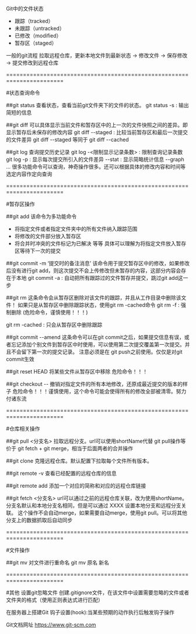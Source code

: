 Git中的文件状态
- 跟踪（tracked）
- 未跟踪（untracked）
- 已修改（modified）
- 暂存区（staged）

一般的git流程
拉取远程仓库，更新本地文件到最新状态 -> 修改文件 -> 保存修改 -> 提交修改到远程仓库

=======================================================================

#状态查询命令

##git status
查看状态，查看当前git文件夹下的文件的状态。
git status -s : 输出简短的信息


##git diff
可以具体显示当前文件和暂存区中的上一次的文件快照之间的差异。即显示暂存后未保存的修改内容
git diff --staged : 比较当前暂存区和最后一次提交的文件差异
git diff --staged 等同于 git diff --cached


##git log
查询提交历史记录
git log -<限制显示记录条数> : 限制查询记录条数
git log -p : 显示每次提交所引入的文件差异
        --stat : 显示简略统计信息 
        --graph
        ...
很多功能命令可以查询，神奇操作很多。还可以根据具体的修改内容和时间等选定内容作定向查询

=======================================================================

#暂存区操作

##git add <fileNames>
该命令为多功能命令
- 将指定文件或者指定文件夹中的所有文件纳入跟踪范围
- 将修改的文件部分放入暂存区
- 将合并时冲突的文件标记为已解决
等等
具体可以理解为将指定文件放入暂存区等待下一次的提交

##git commit -m ‘提交时的备注消息’
该命令用于提交暂存区中的修改，如果修改后没有进行git add，则这次提交不会上传修改但未暂存的内容，这部分内容会存在于本地
git commit -a : 自动把所有跟踪过的文件暂存并提交，跳过git add这一步

##git rm
这条命令会从暂存区删除对该文件的跟踪，并且从工作目录中删除该文件！
如果只是从暂存区中删除跟踪状态，使用git rm -cached命令
git rm -f <fileName> : 强制删除 (危险命令，谨慎使用！！！)

git rm -cached <fileName> : 只会从暂存区中删除跟踪

##git commit --amend
这条命令可以在git commit之后，如果提交信息有误，或者忘记添加个别文件到暂存区中时使用，可以使用第二次提交覆盖第一次提交。并且不会留下第一次的提交记录。
注意必须是在 git push之前使用。仅仅是对git commit生效

##git reset HEAD <file>
将某些文件从暂存区中移除
危险命令！！！

##git checkout -- <file>
撤销对指定文件的所有本地修改，还原成最近提交的版本的样子
危险命令！！！谨慎使用，这个命令可能会使得所有的修改全部被清零。努力付诸东流

=======================================================================

#仓库相关操作

##git pull <url> <分支名>
拉取远程分支。url可以使用shortName代替
git pull操作等价于 git fetch + git merge，相当于后面两者的合并操作

##git clone <url>
克隆远程仓库。默认配置下拉取每个文件所有版本。

##git remote -v
查看已经配置的远程仓库的信息

##git remote add <shortName> <url>
添加一个对应的简称和对应的远程仓库链接

##git fetch <url> <分支名>
url可以通过之前的远程仓库关联，改为使用shortName。
分支名默认和本地分支名相同，但是可以通过 XXXX 设置本地分支和远程分支关联。
这个操作不会自动merge，如果需要自动merge，使用git pull。可以将其他分支上的数据抓取后自动同步

=======================================================================

#文件操作

##git mv
对文件进行重命名
git mv 原名 新名

=======================================================================

#其他
设置git忽略文件 
创建.gitignore文件，在该文件中设置需要忽略的文件或者文件夹的格式（使用正则表达式进行匹配）

在服务器上搭建Git
钩子设置(hook):当某些预期的动作执行后触发钩子操作

Git文档网址
https://www.git-scm.com
